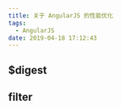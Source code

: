 ```yaml
---
title: 关于 AngularJS 的性能优化
tags:
  - AngularJS
date: 2019-04-18 17:12:43
---
```


## $digest

## filter
